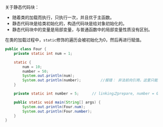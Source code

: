 关于静态代码块：
- 随着类的加载而执行，只执行一次，并且优于主函数。
- 静态代码块是给类初始化的，构造代码块是给对象初始化的。
- 静态代码块中的变量是局部变量，与普通函数中的局部变量性质没有区别。

在类的加载过程中，`static`修饰的遍历会被初始化为0，然后再进行赋值。

```java
public class Four {
    private static int num = 1;

    static {
        num = 10;
        number = 50;
        System.out.println(num);
        System.out.println(number);         //报错： 非法前向引用，这里只能赋值，不能引用
    }

    private static int number = 5;      // linking之prepare, number = 0  --> inital 1

    public static void main(String[] args) {
        System.out.println(Four.num);
        System.out.println(Four.number);
    }
}

```

